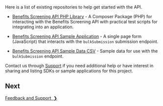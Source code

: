 Here is a list of existing repositories to help get started with the API.

* [Benefits Screening API PHP Library](https://github.com/CityOfNewYork/screeningapi-library-php) -  A Composer Package (PHP) for interacting with the Benefits Screening API with practical test scripts for integrating into an application.

* [Benefits Screening API Sample Application](https://github.com/CityOfNewYork/screeningapi-sample-app) - A single page form (JavaScript) that interacts with the `bulkSubmission` submission endpoint.

* [Benefits Screening API Sample Data CSV](resources/sample_bulk_submission_import.csv) - Sample data for use with the `bulkSubmission` endpoint.

Contact us through [Support](mailto:screeningapi@nycopportunity.nyc.gov) if you need additional help or have interest in sharing and listing SDKs or sample applications for this project.

## Next

<a href="feedback-and-support" title="Feedback and Support" class="btn color-secondary-button">Feedback and Support&nbsp;&nbsp;❯</a>
